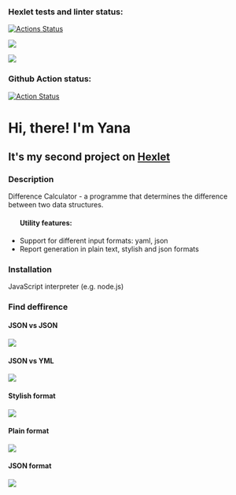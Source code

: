 ### Hexlet tests and linter status:
[![Actions Status](https://github.com/Yannapfl/frontend-project-46/workflows/hexlet-check/badge.svg)](https://github.com/Yannapfl/frontend-project-46/actions)

<a href="https://codeclimate.com/github/Yannapfl/frontend-project-46/maintainability"><img src="https://api.codeclimate.com/v1/badges/139a07af565c32f375a0/maintainability" /></a>

<a href="https://codeclimate.com/github/Yannapfl/frontend-project-46/test_coverage"><img src="https://api.codeclimate.com/v1/badges/139a07af565c32f375a0/test_coverage" /></a>

### Github Action status:
[![Action Status](https://github.com/Yannapfl/frontend-project-46/actions/workflows/nodejs.yml/badge.svg)](https://github.com/Yannapfl/frontend-project-46/actions)

<h1>Hi, there! I'm Yana</h1>
<h2>It's my second project on <a href="https://ru.hexlet.io/" target="_blank">Hexlet</a></h2>
<h3>Description</h3>
<p>Difference Calculator - a programme that determines the difference between two data structures.
<ul><h4>Utility features:</h4>
    <li>Support for different input formats: yaml, json</li>
    <li>Report generation in plain text, stylish and json formats</li>
</ul>

<h3>Installation</h3>
<p>JavaScript interpreter (e.g. node.js)</p>

<h3>Find deffirence</h3>
<h4>JSON vs JSON</h4>
<a href="https://asciinema.org/a/rrQPj5UqsLB9RZBIsSKtUfSw0" target="_blank"><img src="https://asciinema.org/a/rrQPj5UqsLB9RZBIsSKtUfSw0.svg" /></a>

<h4>JSON vs YML</h4>
<a href="https://asciinema.org/a/zLokHiy2gyty2oV61CdJ0W7TU" target="_blank"><img src="https://asciinema.org/a/zLokHiy2gyty2oV61CdJ0W7TU.svg" /></a>

<h4>Stylish format</h4>
<a href="https://asciinema.org/a/HbEoDnDEn7dF5F9LjlSXdAtC8" target="_blank"><img src="https://asciinema.org/a/HbEoDnDEn7dF5F9LjlSXdAtC8.svg" /></a>

<h4>Plain format</h4>
<a href="https://asciinema.org/a/X3GVkXpmUTIjTM2nK6vTpyJGx" target="_blank"><img src="https://asciinema.org/a/X3GVkXpmUTIjTM2nK6vTpyJGx.svg" /></a>

<h4>JSON format</h4>
<a href="https://asciinema.org/a/bKirdS9TmZJxq7GDkBbkLa2p8" target="_blank"><img src="https://asciinema.org/a/bKirdS9TmZJxq7GDkBbkLa2p8.svg" /></a>